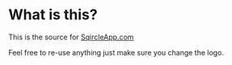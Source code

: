 # What is this?

This is the source for [SqircleApp.com](http://SqircleApp.com)

Feel free to re-use anything just make sure you change the logo. 
